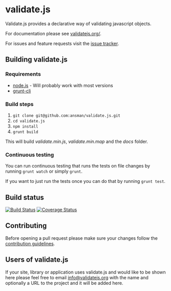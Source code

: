 validate.js
===
Validate.js provides a declarative way of validating javascript objects.

For documentation please see [validatejs.org/](http://validatejs.org/).

For issues and feature requests visit the [issue tracker](https://github.com/ansman/validate.js/issues).

Building validate.js
---
### Requirements
  * [node.js](https://nodejs.org/) - Will probably work with most versions
  * [grunt-cli](http://gruntjs.com/using-the-cli)

### Build steps
  1. `git clone git@github.com:ansman/validate.js.git`
  2. `cd validate.js`
  3. `npm install`
  4. `grunt build`

This will build *validate.min.js*, *validate.min.map* and the *docs* folder.

### Continuous testing
You can run continuous testing that runs the tests on file changes by running
`grunt watch` or simply `grunt`.

If you want to just run the tests once you can do that by running `grunt test`.

Build status
---
[![Build Status](https://travis-ci.org/ansman/validate.js.svg?branch=master)](https://travis-ci.org/ansman/validate.js)
[![Coverage Status](https://coveralls.io/repos/ansman/validate.js/badge.svg?branch=master)](https://coveralls.io/r/ansman/validate.js?branch=master)

Contributing
---
Before opening a pull request please make sure your changes follow the
[contribution guidelines](https://github.com/ansman/validate.js/blob/master/CONTRIBUTING.md).

Users of validate.js
---
If your site, library or application uses validate.js and would like to be shown
here please feel free to email <a href="mailto:info@validatejs.org">info@validatejs.org</a>
with the name and optionally a URL to the project and it will be added here.
